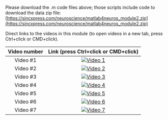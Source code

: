 Please download the .m code files above; those scripts include code to download the data zip file:
[https://sincxpress.com/neuroscience/matlab4neuros_module2.zip](https://sincxpress.com/neuroscience/matlab4neuros_module2.zip)


Direct links to the videos in this module (to open videos in a new tab, press Ctrl+click or CMD+click).

| Video number | Link (press Ctrl+click or CMD+click) |
| :-----:      | :---: |
| Video #1 | [![Video 1](https://img.youtube.com/vi/J4bLplHyMAQ/hqdefault.jpg)](https://www.youtube.com/embed/J4bLplHyMAQ) |
| Video #2 | [![Video 2](https://img.youtube.com/vi/oWzk4O2_Be4/hqdefault.jpg)](https://www.youtube.com/embed/oWzk4O2_Be4) |
| Video #3 | [![Video 3](https://img.youtube.com/vi/mGudmVJQrLg/hqdefault.jpg)](https://www.youtube.com/embed/mGudmVJQrLg) |
| Video #4 | [![Video 4](https://img.youtube.com/vi/ShM_17LtGX8/hqdefault.jpg)](https://www.youtube.com/embed/ShM_17LtGX8) |
| Video #5 | [![Video 5](https://img.youtube.com/vi/KhVDsIfUV1M/hqdefault.jpg)](https://www.youtube.com/embed/KhVDsIfUV1M) |
| Video #6 | [![Video 6](https://img.youtube.com/vi/nld5KFIG_EU/hqdefault.jpg)](https://www.youtube.com/embed/nld5KFIG_EU) |
| Video #7 | [![Video 7](https://img.youtube.com/vi/diVa6pWeC2A/hqdefault.jpg)](https://www.youtube.com/embed/diVa6pWeC2A) |

